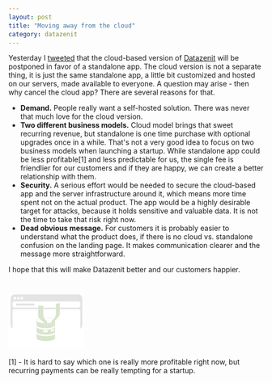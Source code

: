 ```yaml
---
layout: post
title: "Moving away from the cloud"
category: datazenit
---
```


Yesterday I [tweeted](https://twitter.com/datazenit/status/501383605609070593) that the cloud-based version of [Datazenit](http://datazenit.com) will be postponed in favor of a standalone app. The cloud version is not a separate thing, it is just the same standalone app, a little bit customized and hosted on our servers, made available to everyone. A question may arise - then why cancel the cloud app? There are several reasons for that.

* **Demand.** People really want a self-hosted solution. There was never that much love for the cloud version.  
* **Two different business models.** Cloud model brings that sweet recurring revenue, but standalone is one time purchase with optional upgrades once in a while. That's not a very good idea to focus on two business models when launching a startup. While standalone app could be less profitable[1] and less predictable for us, the single fee is friendlier for our customers and if they are happy, we can create a better relationship with them. 
* **Security.** A serious effort would be needed to secure the cloud-based app and the server infrastructure around it, which means more time spent not on the actual product. The app would be a highly desirable target for attacks, because it holds sensitive and valuable data. It is not the time to take that risk right now.
* **Dead obvious message.** For customers it is probably easier to understand what the product does, if there is no cloud vs. standalone confusion on the landing page. It makes communication clearer and the message more straightforward.

I hope that this will make Datazenit better and our customers happier.

<p style="margin:0">
	<a href="http://datazenit.com"><img src="/images/blog/datazenit-database-software.png" alt="Datazenit: Database management software" style="margin:25px auto 0 auto;"></a>
</p>

[1] - It is hard to say which one is really more profitable right now, but recurring payments can be really tempting for a startup. 
